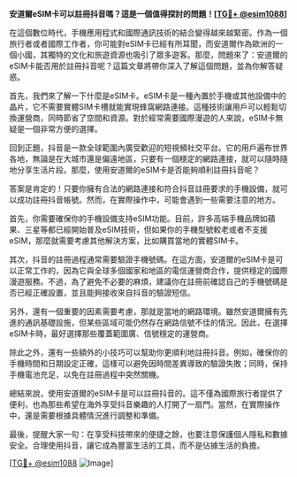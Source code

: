 **安道爾eSIM卡可以註冊抖音嗎？這是一個值得探討的問題！[[TG💪+ @esim1088](https://t.me/s/esim1088)]**

在這個數位時代，手機應用程式和國際通訊技術的結合變得越來越緊密。作為一個旅行者或者國際工作者，你可能對eSIM卡已經有所耳聞，而安道爾作為歐洲的一個小國，其獨特的文化和旅遊資源也吸引了眾多遊客。那麼，問題來了：安道爾的eSIM卡能否用於註冊抖音呢？這篇文章將帶你深入了解這個問題，並為你解答疑惑。

首先，我們來了解一下什麼是eSIM卡。eSIM卡是一種內置於手機或其他設備中的晶片，它不需要實體SIM卡槽就能實現蜂窩網路連接。這種技術讓用戶可以輕鬆切換運營商，同時節省了空間和資源。對於經常需要國際漫遊的人來說，eSIM卡無疑是一個非常方便的選擇。

回到正題，抖音是一款全球範圍內廣受歡迎的短視頻社交平台。它的用戶遍布世界各地，無論是在大城市還是偏遠地區，只要有一個穩定的網路連接，就可以隨時隨地分享生活片段。那麼，使用安道爾的eSIM卡是否能夠順利註冊抖音呢？

答案是肯定的！只要你擁有合法的網路連接和符合抖音註冊要求的手機設備，就可以成功註冊抖音帳號。然而，在實際操作中，可能會遇到一些需要注意的地方。

首先，你需要確保你的手機設備支持eSIM功能。目前，許多高端手機品牌如蘋果、三星等都已經開始普及eSIM技術，但如果你的手機型號較老或者不支援eSIM，那麼就需要考慮其他解決方案，比如購買當地的實體SIM卡。

其次，抖音的註冊過程通常需要驗證手機號碼。在這方面，安道爾的eSIM卡是可以正常工作的，因為它與全球多個國家和地區的電信運營商合作，提供穩定的國際漫遊服務。不過，為了避免不必要的麻煩，建議你在註冊前確認自己的手機號碼是否已經正確設置，並且能夠接收來自抖音的驗證短信。

另外，還有一個重要的因素需要考慮，那就是當地的網路環境。雖然安道爾擁有先進的通訊基礎設施，但某些區域可能仍然存在網路信號不佳的情況。因此，在選擇eSIM卡時，最好選擇那些覆蓋範圍廣、信號穩定的運營商。

除此之外，還有一些額外的小技巧可以幫助你更順利地註冊抖音。例如，確保你的手機時間和日期設定正確，這樣可以避免因時間差異導致的驗證失敗；同時，保持手機電池充足，以免在註冊過程中突然關機。

總結來說，使用安道爾的eSIM卡是可以註冊抖音的。這不僅為國際旅行者提供了便利，也為那些希望在海外享受抖音樂趣的人打開了一扇門。當然，在實際操作中，還是需要根據具體情況進行調整和準備。

最後，提醒大家一句：在享受科技帶來的便捷之餘，也要注意保護個人隱私和數據安全。合理使用抖音，讓它成為豐富生活的工具，而不是佔據生活的負擔。

[[TG💪+ @esim1088](https://t.me/s/esim1088) ![Image](https://i.postimg.cc/4NQfJmqS/Snipaste-2025-05-13-00-14-12.png)]